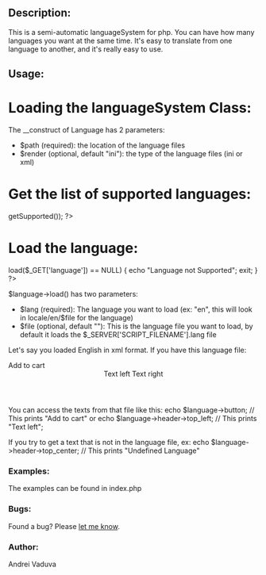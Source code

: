 Description:
-
This is a semi-automatic languageSystem for php. You can have how many languages you want at the same time. It's easy to translate from one language to another, and it's really easy to use.

Usage:
-
# Loading the languageSystem Class:
<?php
	require_once("Language.class.php");
	$language = new Language("locale","xml");
?>
The __construct of Language has 2 parameters:
* $path (required): the location of the language files
* $render (optional, default "ini"): the type of the language files (ini or xml)

# Get the list of supported languages:
<?php
	print_r($language->getSupported());
?>

# Load the language:
<?php
	if($language->load($_GET['language']) == NULL)
	{
		echo "Language not Supported";
		exit;
	}
?>

$language->load() has two parameters:
* $lang (required): The language you want to load (ex: "en", this will look in locale/en/$file for the language) 
* $file (optional, default ""): This is the language file you want to load, by default it loads the $_SERVER['SCRIPT_FILENAME'].lang file

Let's say you loaded English in xml format.
If you have this language file:

<?xml version="1.0" encoding="UTF-8"?> 
<language>
		<button_add>Add to cart</button_add>
		<header>
			<top_left>Text left</top_left>
			<top_right>Text right</top_right>
		</header>
</language>

You can access the texts from that file like this:
echo $language->button; // This prints "Add to cart"
or
echo $language->header->top_left; // This prints "Text left";

If you try to get a text that is not in the language file, ex:
echo $language->header->top_center; // This prints "Undefined Language"

### Examples:
The examples can be found in index.php

### Bugs:

Found a bug? Please [let me know](https://github.com/lynxaegon/extendedTextarea/issues).

### Author:
Andrei Vaduva
